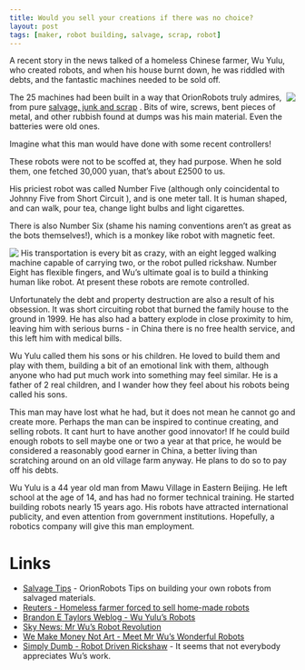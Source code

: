 ```yaml
---
title: Would you sell your creations if there was no choice?
layout: post
tags: [maker, robot building, salvage, scrap, robot]
---
```

A recent story in the news talked of a homeless Chinese farmer, Wu Yulu, who created robots, and when his house burnt down, he was riddled with debts, and the fantastic machines needed to be sold off.

<div style="float: right; text-align: left;"><img style="margin-left: 4px;" src="http://orionrobots.co.uk/image383" /></div>

The 25 machines had been built in a way that OrionRobots truly admires, from pure <a href="http://orionrobots.co.uk/Salvage+Tips" title="Tips on pulling stuff apart to build robots. How, where and what.">salvage, junk and scrap</a> . Bits of wire, screws, bent pieces of metal, and other rubbish found at dumps was his main material. Even the batteries were old ones.

Imagine what this man would have done with some recent controllers!

These robots were not to be scoffed at, they had purpose. When he sold them, one fetched 30,000 yuan, that’s about £2500 to us.

His priciest robot was called Number Five (although only coincidental to Johnny Five from Short Circuit ), and is one meter tall. It is human shaped, and can walk, pour tea, change light bulbs and light cigarettes.

There is also Number Six (shame his naming conventions aren’t as great as the bots themselves!), which is a monkey like robot with magnetic feet.

<div style="float: left; text-align: left;"><img style="margin-right: 4px;" src="http://orionrobots.co.uk/image384"/></div>
His transportation is every bit as crazy, with an eight legged walking machine capable of carrying two, or the robot pulled rickshaw. Number Eight has flexible fingers, and Wu’s ultimate goal is to build a thinking human like robot. At present these robots are remote controlled.

Unfortunately the debt and property destruction are also a result of his obsession. It was short circuiting robot that burned the family house to the ground in 1999. He has also had a battery explode in close proximity to him, leaving him with serious burns - in China there is no free health service, and this left him with medical bills.

Wu Yulu called them his sons or his children. He loved to build them and play with them, building a bit of an emotional link with them, although anyone who had put much work into something may feel similar. He is a father of 2 real children, and I wander how they feel about his robots being called his sons.

This man may have lost what he had, but it does not mean he cannot go and create more. Perhaps the man can be inspired to continue creating, and selling robots. It cant hurt to have another good innovator! If he could build enough robots to sell maybe one or two a year at that price, he would be considered a reasonably good earner in China, a better living than scratching around on an old village farm anyway. He plans to do so to pay off his debts.

Wu Yulu is a 44 year old man from Mawu Village in Eastern Beijing. He left school at the age of 14, and has had no former technical training. He started building robots nearly 15 years ago. His robots have attracted international publicity, and even attention from government institutions. Hopefully, a robotics company will give this man employment.

# Links

* <a href="http://orionrobots.co.uk/Salvage+Tips" title="Tips on pulling stuff apart to build robots. How, where and what.">Salvage Tips</a> - OrionRobots Tips on building your own robots from salvaged materials.
* <a href="http://today.reuters.co.uk/news/newsarticle.aspx?type=oddlyEnoughNews&amp;storyid=2006-07-07T044900Z_01_PEK209198_RTRIDST_0_OUKOE-UK-CHINA-ROBOT.XML">Reuters - Homeless farmer forced to sell home-made robots</a>
* <a href="http://blogs.sun.com/roller/page/brandontaylor?entry=wu_yulu_s_robots">Brandon E Taylors Weblog - Wu Yulu’s Robots</a>
* <a href="http://www.sky.com/skynews/article/0,,30000-13251033,00.html">Sky News: Mr Wu’s Robot Revolution</a>
* <a href="http://www.we-make-money-not-art.com/archives/003793.php">We Make Money Not Art - Meet Mr Wu’s Wonderful Robots</a>
* <a href="http://www.simplydumb.com/2006/06/20/robot-driven-rickshaw/">Simply Dumb - Robot Driven Rickshaw</a> - It seems that not everybody appreciates Wu’s work.
